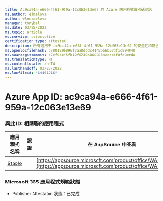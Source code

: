 ```yaml
---
title: Ac9ca94a-e666-4f61-959a-12c063e13e69 的 Azure 應用程式識別碼資訊
ms.author: elmalova
author: elenamalova
manager: tonybal
ms.date: 03/25/2022
ms.topic: article
ms.service: attestation
certification_type: attested
description: 所有適用于 ac9ca94a-e666-4f61-959a-12c063e13e69 的安全性和符合性資訊資訊。
ms.openlocfilehash: d780129b896f7aa8dcdc4145bb6b57df1c894040
ms.sourcegitcommit: b7ef94cf5fb12f6730a8688834ceee4f8fe8e0da
ms.translationtype: MT
ms.contentlocale: zh-TW
ms.lasthandoff: 03/25/2022
ms.locfileid: "64461916"
---
```

# <a name="azure-app-id-ac9ca94a-e666-4f61-959a-12c063e13e69"></a>Azure App ID: ac9ca94a-e666-4f61-959a-12c063e13e69


### <a name="apps-associated-with-this-id"></a>與此 ID: 相關聯的應用程式
| **應用程式名稱** | **認證** | **在 AppSource 中查看** |
|--------------|---------------|-----------------------|
| [Staple](../forward/WA200003281.md) |  | [https://appsource.microsoft.com/product/office/WA200003281](https://appsource.microsoft.com/product/office/WA200003281) |

### <a name="microsoft-365-app-compliance-status"></a>Microsoft 365 應用程式規範狀態
- Publisher Attestaton 狀態：已完成
